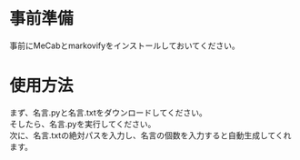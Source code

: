 # 事前準備
事前にMeCabとmarkovifyをインストールしておいてください。
# 使用方法
まず、名言.pyと名言.txtをダウンロードしてください。<br>
そしたら、名言.pyを実行してください。<br>
次に、名言.txtの絶対パスを入力し、名言の個数を入力すると自動生成してくれます。
